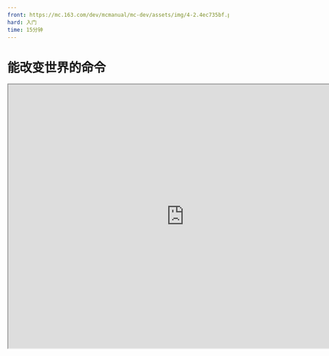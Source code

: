 ```yaml
---
front: https://mc.163.com/dev/mcmanual/mc-dev/assets/img/4-2.4ec735bf.png
hard: 入门
time: 15分钟
---
```

# 能改变世界的命令

<iframe src="https://cc.163.com/act/m/daily/iframeplayer/?id=624584b2b8a81f8fa083c0c5" width="800" height="600" allow="fullscreen"/>

如果玩过我的世界原版的生存的朋友，我们都知道，所有的物资都需要亲自收集获取，在创造前先破坏；不过想要打破这个规矩，我们可以在游戏中输入一段神秘的字母（/gamemode creative 或 /gamemode 1）让我们从生存模式切换到创造模式。

![4-1](./image/4-1.png)

## 什么是命令？

简单来说，命令就是玩家可以输入特定的内容从而激活某个功能。

在游戏中，命令可以通过聊天窗口输入，一般格式为：/ + 命令体； **最开始斜杠（/）是必需的。** 一些常用的命令如：

- gamemode：切换玩家的游戏模式
- gamerule：设定游戏世界规则
- setblock：在世界中生成方块
- give：给予物品

除此之外，还有非常多的命令，充分发挥它们的功能并结合，就可以创造出独特的玩法。

[命令方块表（WIKI百科）](https://minecraft.fandom.com/zh/wiki/%E5%91%BD%E4%BB%A4#.E5.91.BD.E4.BB.A4.E5.88.97.E8.A1.A8.E5.8F.8A.E5.85.B6.E6.A6.82.E8.BF.B0)

## 命令的好伙伴：命令方块

除了玩家在聊天栏中输入外，使用命令/give @s command_block，可以获得一个命令方块，常规状态下这个方块可以 **利用红石信号激活命令** ，无论玩家在何处。

![4-2](./image/4-2.png)

右键打开命令方块的菜单，接下来逐个介绍命令方块的功能（基岩版）

![4-3](./image/4-3.png)

命令方块一共有三种：脉冲、连锁、循环，这三种命令方块执行命令的过程不太一样。

- 脉冲：外观为橙色，命令方块激活每激活一次就执行一次命令
- 连锁：外观为绿色，当指向它的命令方块激活时，此命令方块才会执行
- 循环：外观为紫色，每激活一次都将循环执行命令数次（1游戏刻执行1次命令）

切换命令方块并保存将会改变它的外观：

![4-4](./image/4-4.png)

*从左至右依次是脉冲、连锁、循环；命令方块顶部贴图的剪头则是指向，这将影响触发的连锁方块*

右侧命令输入框，则是输入命令的地方，在命令方块中不需要在命令前加斜杠（/），当然加了也不会有什么影响。在命令方块中使用命令需要注意分辨 **目标选择器** ，拿/gamemode 1（切换为创造模式）命令举例，在命令方块中执行时没有意义的，因为命令方块不知道要修改谁的游戏模式（反正不是命令方块本身，因为它只是个方块...），所以在命令的特定位置，我们需要添加目标选择器，来让命令方块找到执行对象。

![4-5](./image/4-5.png)

在切换游戏模式命令后加一个 **@a** ，命令方块就会让游戏内的所有玩家都切换为创造模式。

在命令方块触发后，下方的输出窗口会提供一些提示：

![4-6](./image/4-6.png)

*图中命令的目标选择器不完整，输出窗口内反馈了错误并且指出具体的位置*

### 条件

条件分为两种： **无条件** 和 **有条件的** 。这个选项主要针对连锁命令方块。

默认状态下是无条件的，也就是说无论指向它的命令方块是否执行成功，连锁方块自身都要执行。而有条件的则是需要指向它的命令方块成功执行连锁方块本身才会执行。

条件制约其实有很大的作用，比如我们需要实现一个功能：清除玩家的金锭给予他钻石（以物换物），若是选择无条件，那无论有没有成功清理玩家的金锭都会直接给玩家钻石。这里就必须要用有条件来确保玩家有金锭并清除掉了。

通过 **外观可以判断** 命令方块为有条件或无条件的：

![4-7](./image/4-7.png)

*无条件（左）有条件的（右）*

### 条件

常规状态下，命令方块需要 **红石信号** 才可以触发执行；如果切换它的触发条件，改为 **保持开启** ，三种不同类型的命令方块，其效果也不相同。

普通命令方块只会执行一次，连锁命令方块仍然会等待指向它的命令方块执行，循环命令方块则会以每1游戏刻执行一次的频率无限执行 **（1秒=20游戏刻）** 。

大量的循环命令方块在保持开启状态下会造成明显的卡顿，所以还是尽量避免大量使用。

### 已选项中的延迟

主要体现在循环命令方块上，如设置20，循环命令方块每20游戏刻（1秒）执行一次。

若是在脉冲命令方块或是连锁命令方块上使用，在命令方块激活后，会先延时设定的时间再执行命令。

<img src="./image/4-8.gif" alt="4-8" style="zoom:115%;" />

*未设置延迟且保持开启的循环命令方块*

### **执行第一个已选项**

该选项仅在循环命令方块上产生效果，若开启，命令方块在执行命令前会 **先等待延迟再执行命令** ；反之则 **先执行命令再进行延迟** 。

## 制作简单的小功能

命令的种类有很多，每个命令的使用方法又都不一样，所以不能在教程中面面俱到；接下来将以几个常用的命令举例制作一些小功能。

### 玩家传送点

先在设置中打开坐标显示，在左上角会显示玩家当前的坐标，在想要传送的位置处记录坐标，待会要用。

![4-9.gif](./image/4-9.gif.png)

然后找到一个区域（如：游戏大厅）放置命令方块，让玩家在点击按钮或踩踏压力板（能够激活红石信号）时可以传送。

![4-10](./image/4-10.png)

在命令方块中输入命令/tp <目标选择器> <坐标xyz>，并放置按钮让玩家可以使用。

<img src="./image/4-11.gif" alt="4-11" style="zoom:115%;" />

在地上放一个命令方块和一个按钮，光秃秃的非常不好看，可以制作一个简单的建筑将命令方块围起来，使其更像一个传送站点：

![4-12](./image/4-12.png)

光是传送的功能很突兀，应该增加其它细节和效果使传送更加“有魅力”。使用/particle命令在传送的位置生成粒子效果；在传送的命令方块后放一个有条件的连锁方块，玩家若传送成功则会生成粒子。

```命令
/particle minecraft:totem_particle <坐标xyz>
```

注意图中，使用连锁命令方块确保上一个命令方块指向连锁命令方块。

![4-13](./image/4-13.png)

<img src="./image/4-14.gif" alt="4-14" style="zoom:115%;" />

所以，命令方块运用起来是很灵活的，简单的传送功能也可以组合出非常不一样的效果，比如给传送加个延迟，或是玩家无需任何操作进入范围就会被传送等等。（所有命令及使用方法都可以在本章开头的命令表网址中找到）

### 给予玩家物品

很多玩法都需要让玩家获得道具、装备等物品，所以给予玩家装备的功能就显得很重要了。我们需要让玩家在靠近金矿堆的时候可以持续获得金锭，利用1条give指令就可以做到。

在金矿堆的较中心位置放置一个保持开启的循环命令方块，设置20游戏刻（1秒）的延迟，命令如下：

```命令
/give @a[r=5,m=0] gold_ingot 0 1
```

![4-15.gif](./image/4-15.gif.png)

指令体give + 目标选择器@a(所有玩家)，而目标选择器后面中括号的内容则是对目标选择器进行筛选或者说是添加条件：r=5代表以命令方块为中心的5格范围；m=0是游戏模式为生存模式的玩家。所以对 **目标选择器添加条件** ，就实现了检测玩家的功能。所以当命令方块为中心的五格范围内没有玩家时，命令方块就无事发生。

<img src="./image/4-16.gif" alt="4-16" style="zoom:115%;" />

让我们继续为其添加功能，实现 **“以物换物”** 的功能；让玩家有经验的情况下在金矿堆附近可以获得金锭但经验会-1级。

同样在金矿堆较中间的位置放置一个保持开启的20刻延迟循环命令方块，并指向一个保持开启且有条件的连锁命令方块，分别设置如下指令：

```命令
循环命令方块：/xp -1l @a[r=5,m=0,lm=1]
连锁命令方块：/give @a[r=7,m=0,lm=1] gold_ingot 1
```

![4-17](./image/4-17.png)

循环命令方块实现的功能是每1秒减去范围内大于1级玩家的经验，当命令方块执行成功时会让连锁方块给达成条件的玩家一个金锭。 **lm=N** 为判断玩家等级是否大于N。

<img src="./image/4-18.gif" alt="4-18" style="zoom:115%;" />

命令不仅种类繁多，各种用法和变化更是五花八门，光是了解有关命令的所有功能都需要蛮长的时间，所以在本章教程中无法详细展开介绍，若想深入学习可以前往[WIKI百科](https://minecraft.fandom.com/zh/wiki/%E5%91%BD%E4%BB%A4#.E7.9B.AE.E6.A0.87.E9.80.89.E6.8B.A9.E5.99.A8.E5.8F.98.E9.87.8F)详细学习。

## 进一步改变世界

是否对原版的草方块感到“厌烦”了呢？或是想让自己养的猫猫狗狗变成自己喜欢的样子，也或是把绿宝石变成红宝石的样子。通过修改材质，以上的“幻想”都可以实现！

![4-19.gif](./image/4-19.gif.png)

右键编辑器内的作品，打开该作品的目录，在地图文件内可以看到 **resource_packs（资源包）** ，修改里面的文件可以实现 **改变世界** 的效果！不过你打开以后会发现里面除了一些文件夹没有任何东西。

所以我们需要找到一个 **原版的资源包** ，对其修改再放到地图的resource_packs内。找到编辑器在磁盘中的位置然后根据示例路径找到原版资源包：

D:\MCStudioDownload\game\MinecraftPE_Netease\PCLauncher\data\resource_packs\vanilla

原版资源包中有很多的文件，分别放置不同类型的图片文件，如： **textures** 是存放贴图的文件夹，方块、物品等贴图都可以在这里找到；

![4-20.gif](./image/4-20.gif.png)

打开原版资源包内的textures，方块在Blocks文件夹内，对文件夹的命名翻译成中文就可以了解大致存放的贴图类型。下面举例一些常用类型的文件夹名：

- textures -> items：物品贴图
- textures -> blocks：方块贴图
- textures -> models：实体模型贴图
- textures -> particle：粒子效果贴图
- textures -> ui：UI界面贴图

我们把青色陶瓦的文件名改为绿色陶瓦，进入到游戏就可以看到，我们上一章节制作的山体颜色发生了变化，地形的整体效果也有了变化：

![4-21](./image/4-21.png)

所以材质包对玩法地图非常重要，甚至让我的世界变得更像独立的游戏也不是不可能的。

**课后作业：** 任意修改材质包达成不一样的效果；利用指令和命令方块制作更多功能或是在教程的基础上改进。









